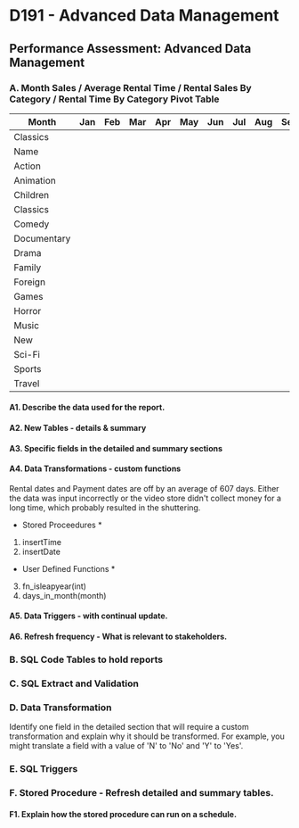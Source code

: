 # D191 - Advanced Data Management

## Performance Assessment: Advanced Data Management

### A. Month Sales / Average Rental Time / Rental Sales By Category / Rental Time By Category Pivot Table

| Month       	| Jan 	| Feb 	| Mar 	| Apr 	| May 	| Jun 	| Jul 	| Aug 	| Sep 	| Oct 	| Nov 	| Dec 	|
|-------------	|-----	|-----	|-----	|-----	|-----	|-----	|-----	|-----	|-----	|-----	|-----	|-----	|
| Classics    	|     	|     	|     	|     	|     	|     	|     	|     	|     	|     	|     	|     	|
| Name        	|     	|     	|     	|     	|     	|     	|     	|     	|     	|     	|     	|     	|
| Action      	|     	|     	|     	|     	|     	|     	|     	|     	|     	|     	|     	|     	|
| Animation   	|     	|     	|     	|     	|     	|     	|     	|     	|     	|     	|     	|     	|
| Children    	|     	|     	|     	|     	|     	|     	|     	|     	|     	|     	|     	|     	|
| Classics    	|     	|     	|     	|     	|     	|     	|     	|     	|     	|     	|     	|     	|
| Comedy      	|     	|     	|     	|     	|     	|     	|     	|     	|     	|     	|     	|     	|
| Documentary 	|     	|     	|     	|     	|     	|     	|     	|     	|     	|     	|     	|     	|
| Drama       	|     	|     	|     	|     	|     	|     	|     	|     	|     	|     	|     	|     	|
| Family      	|     	|     	|     	|     	|     	|     	|     	|     	|     	|     	|     	|     	|
| Foreign     	|     	|     	|     	|     	|     	|     	|     	|     	|     	|     	|     	|     	|
| Games       	|     	|     	|     	|     	|     	|     	|     	|     	|     	|     	|     	|     	|
| Horror      	|     	|     	|     	|     	|     	|     	|     	|     	|     	|     	|     	|     	|
| Music       	|     	|     	|     	|     	|     	|     	|     	|     	|     	|     	|     	|     	|
| New         	|     	|     	|     	|     	|     	|     	|     	|     	|     	|     	|     	|     	|
| Sci-Fi      	|     	|     	|     	|     	|     	|     	|     	|     	|     	|     	|     	|     	|
| Sports      	|     	|     	|     	|     	|     	|     	|     	|     	|     	|     	|     	|     	|
| Travel      	|     	|     	|     	|     	|     	|     	|     	|     	|     	|     	|     	|     	|

#### A1. Describe the data used for the report.

 

#### A2. New Tables - details & summary
#### A3. Specific fields in the detailed and summary sections
#### A4. Data Transformations - custom functions

  Rental dates and Payment dates are off by an average of 607 days.
  Either the data was input incorrectly or the video store didn't collect money for a long time, which probably resulted in the shuttering.

  * Stored Proceedures *
  
  1. insertTime
  2. insertDate
  
  * User Defined Functions *
  
  3. fn_isleapyear(int)
  4. days_in_month(month)

#### A5. Data Triggers - with continual update.
#### A6. Refresh frequency - What is relevant to stakeholders.

### B. SQL Code Tables to hold reports

### C. SQL Extract and Validation

### D. Data Transformation
Identify one field in the detailed section that will require a custom transformation and explain why it should be transformed.  For example, you might translate a field with a value of 'N' to 'No' and 'Y' to 'Yes'.

### E. SQL Triggers

### F. Stored Procedure - Refresh detailed and summary tables.

#### F1. Explain how the stored procedure can run on a schedule.
